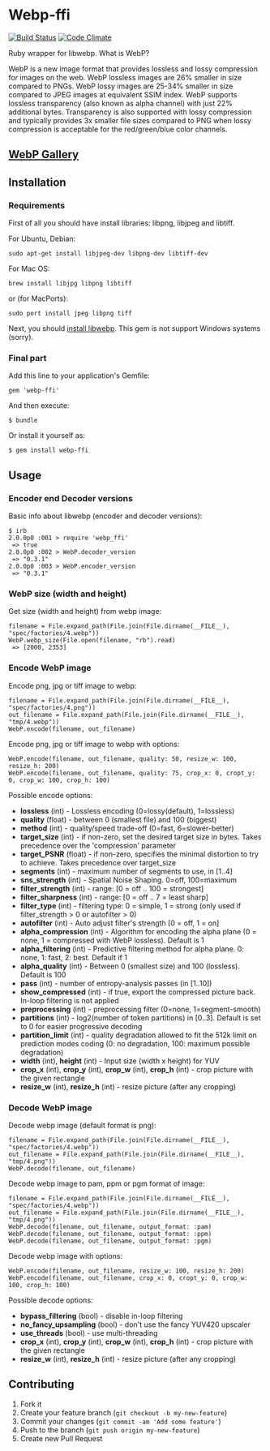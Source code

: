 # Webp-ffi

[![Build Status](https://travis-ci.org/le0pard/webp-ffi.png)](https://travis-ci.org/le0pard/webp-ffi)
[![Code Climate](https://codeclimate.com/github/le0pard/webp-ffi.png)](https://codeclimate.com/github/le0pard/webp-ffi)

Ruby wrapper for libwebp. What is WebP?

WebP is a new image format that provides lossless and lossy compression for images on the web. WebP lossless images are 26% smaller in size compared to PNGs. WebP lossy images are 25-34% smaller in size compared to JPEG images at equivalent SSIM index. WebP supports lossless transparency (also known as alpha channel) with just 22% additional bytes. Transparency is also supported with lossy compression and typically provides 3x smaller file sizes compared to PNG when lossy compression is acceptable for the red/green/blue color channels.

## [WebP Gallery](https://developers.google.com/speed/webp/gallery)

## Installation

### Requirements

First of all you should have install libraries: libpng, libjpeg and libtiff.

For Ubuntu, Debian:

    sudo apt-get install libjpeg-dev libpng-dev libtiff-dev

For Mac OS:

    brew install libjpg libpng libtiff

or (for MacPorts):

    sudo port install jpeg libpng tiff

Next, you should [install libwebp](https://developers.google.com/speed/webp/docs/compiling). This gem is not support Windows systems (sorry).

### Final part

Add this line to your application's Gemfile:

    gem 'webp-ffi'

And then execute:

    $ bundle

Or install it yourself as:

    $ gem install webp-ffi

## Usage

### Encoder end Decoder versions

Basic info about libwebp (encoder and decoder versions):

    $ irb
    2.0.0p0 :001 > require 'webp_ffi'
     => true
    2.0.0p0 :002 > WebP.decoder_version
     => "0.3.1"
    2.0.0p0 :003 > WebP.encoder_version
     => "0.3.1"


### WebP size (width and height)

Get size (width and height) from webp image:

    filename = File.expand_path(File.join(File.dirname(__FILE__), "spec/factories/4.webp"))
    WebP.webp_size(File.open(filename, "rb").read)
     => [2000, 2353]


### Encode WebP image

Encode png, jpg or tiff image to webp:

    filename = File.expand_path(File.join(File.dirname(__FILE__), "spec/factories/4.png"))
    out_filename = File.expand_path(File.join(File.dirname(__FILE__), "tmp/4.webp"))
    WebP.encode(filename, out_filename)


Encode png, jpg or tiff image to webp with options:

    WebP.encode(filename, out_filename, quality: 50, resize_w: 100, resize_h: 200)
    WebP.encode(filename, out_filename, quality: 75, crop_x: 0, cropt_y: 0, crop_w: 100, crop_h: 100)


Possible encode options:

 * **lossless** (int) - Lossless encoding (0=lossy(default), 1=lossless)
 * **quality** (float) - between 0 (smallest file) and 100 (biggest)
 * **method** (int) - quality/speed trade-off (0=fast, 6=slower-better)
 * **target\_size** (int) - if non-zero, set the desired target size in bytes. Takes precedence over the 'compression' parameter
 * **target\_PSNR** (float) - if non-zero, specifies the minimal distortion to try to achieve. Takes precedence over target\_size
 * **segments** (int) - maximum number of segments to use, in [1..4]
 * **sns_strength** (int) - Spatial Noise Shaping. 0=off, 100=maximum
 * **filter\_strength** (int) - range: [0 = off .. 100 = strongest]
 * **filter\_sharpness** (int) - range: [0 = off .. 7 = least sharp]
 * **filter\_type** (int) - filtering type: 0 = simple, 1 = strong (only used if filter\_strength > 0 or autofilter > 0)
 * **autofilter** (int) - Auto adjust filter's strength [0 = off, 1 = on]
 * **alpha\_compression** (int) - Algorithm for encoding the alpha plane (0 = none, 1 = compressed with WebP lossless). Default is 1
 * **alpha\_filtering** (int) - Predictive filtering method for alpha plane. 0: none, 1: fast, 2: best. Default if 1
 * **alpha\_quality** (int) - Between 0 (smallest size) and 100 (lossless). Default is 100
 * **pass** (int) - number of entropy-analysis passes (in [1..10])
 * **show\_compressed** (int) - if true, export the compressed picture back. In-loop filtering is not applied
 * **preprocessing** (int) - preprocessing filter (0=none, 1=segment-smooth)
 * **partitions** (int) - log2(number of token partitions) in [0..3]. Default is set to 0 for easier progressive decoding
 * **partition\_limit** (int) - quality degradation allowed to fit the 512k limit on prediction modes coding (0: no degradation, 100: maximum possible degradation)
 * **width** (int), **height** (int) - Input size (width x height) for YUV
 * **crop\_x** (int), **crop\_y** (int), **crop\_w** (int), **crop\_h** (int) - crop picture with the given rectangle
 * **resize\_w** (int), **resize\_h** (int) - resize picture (after any cropping)

### Decode WebP image

Decode webp image (default format is png):

    filename = File.expand_path(File.join(File.dirname(__FILE__), "spec/factories/4.webp"))
    out_filename = File.expand_path(File.join(File.dirname(__FILE__), "tmp/4.png"))
    WebP.decode(filename, out_filename)


Decode webp image to pam, ppm or pgm format of image:

    filename = File.expand_path(File.join(File.dirname(__FILE__), "spec/factories/4.webp"))
    out_filename = File.expand_path(File.join(File.dirname(__FILE__), "tmp/4.png"))
    WebP.decode(filename, out_filename, output_format: :pam)
    WebP.decode(filename, out_filename, output_format: :ppm)
    WebP.decode(filename, out_filename, output_format: :pgm)


Decode webp image with options:

    WebP.encode(filename, out_filename, resize_w: 100, resize_h: 200)
    WebP.encode(filename, out_filename, crop_x: 0, cropt_y: 0, crop_w: 100, crop_h: 100)


Possible decode options:

 * **bypass\_filtering** (bool) - disable in-loop filtering
 * **no\_fancy\_upsampling** (bool) - don't use the fancy YUV420 upscaler
 * **use\_threads** (bool) - use multi-threading
 * **crop\_x** (int), **crop\_y** (int), **crop\_w** (int), **crop\_h** (int) - crop picture with the given rectangle
 * **resize\_w** (int), **resize\_h** (int) - resize picture (after any cropping)

## Contributing

1. Fork it
2. Create your feature branch (`git checkout -b my-new-feature`)
3. Commit your changes (`git commit -am 'Add some feature'`)
4. Push to the branch (`git push origin my-new-feature`)
5. Create new Pull Request
